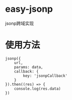 # easy-jsonp
jsonp跨域实现
# 使用方法
```
jsonp({
    url,
    params: data,
    callback: {
        key: 'jsonpCallback'
    }
}).then((res) => {
    console.log(res.data)
})
```
